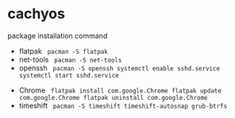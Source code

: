 # cachyos
package installation command
+ flatpak
  <code>
  pacman -S flatpak
  </code>
+ net-tools
  <code>
  pacman -S net-tools</code>
+ openssh
  <code>
  pacman -S openssh
  systemctl enable sshd.service
  systemctl start  sshd.service        
  </code>
+ Chrome
  <code>
  flatpak install com.google.Chrome
  flatpak update  com.google.Chrome
  flatpak uninstall com.google.Chrome
  </code>
+ timeshift
  <code>
  pacman -S timeshift timeshift-autosnap grub-btrfs
  </code>
